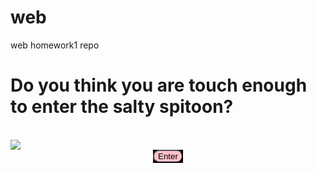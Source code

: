 # web
web homework1 repo
<h1>Do you think you are touch enough to enter the salty spitoon?</h1>
<br/>
<img src="https://i.kym-cdn.com/entries/icons/original/000/003/022/wISx2Jj91qhyzqyz10Muv1jbo1_500.jpg"/>
<div style="display:flex;justify-content:center"><a href="https://sergeydus.github.io/web-hw1/sergey.html" style="background:black"><button style="background:pink;border-radius: 10px;">Enter</button></a></div>

